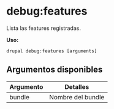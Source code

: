 # debug:features
Lista las features registradas.

**Uso:**
```
drupal debug:features [arguments]
```

## Argumentos disponibles
Argumento | Detalles
---------|-------------
bundle | Nombre del bundle
